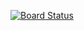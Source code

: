 [![Board Status](https://dev.azure.com/15778250484/92f9db05-c41e-4645-b0ee-5d188caa7344/06b6655e-dc89-4af7-8190-dfe6209355a0/_apis/work/boardbadge/74221a77-40c7-4d7f-8c76-13fabdaf4314)](https://dev.azure.com/15778250484/92f9db05-c41e-4645-b0ee-5d188caa7344/_boards/board/t/06b6655e-dc89-4af7-8190-dfe6209355a0/Microsoft.RequirementCategory)